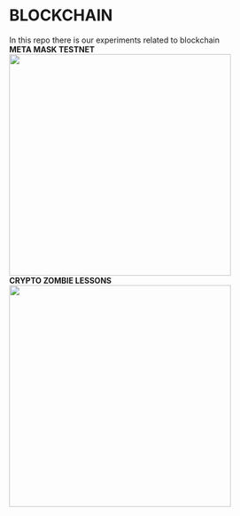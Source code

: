 # BLOCKCHAIN
In this repo there is our experiments related to blockchain 
<br>
<b>META MASK TESTNET</b>
<img src="https://github.com/user-attachments/assets/8666768a-eb0e-4a08-89ae-c684c580bbd5" length ='450' width ="400">
<br>
<b>CRYPTO ZOMBIE LESSONS</b>
<br>
<img src="https://github.com/user-attachments/assets/39fea481-bde3-42d6-90fe-ec66c4016c57" lenth = "450" width ="400">
